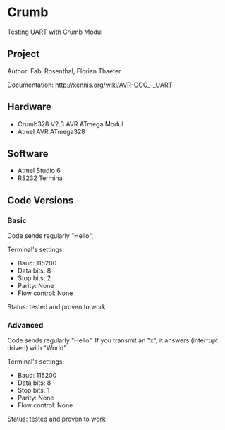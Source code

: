 # Crumb

Testing UART with Crumb Modul

## Project

Author: Fabi Rosenthal, Florian Thaeter

Documentation: http://xennis.org/wiki/AVR-GCC_-_UART

## Hardware

* Crumb328 V2.3 AVR ATmega Modul
* Atmel AVR ATmega328

## Software

* Atmel Studio 6
* RS232 Terminal

## Code Versions

### Basic

Code sends regularly "Hello".

Terminal's settings:
* Baud: 115200
* Data bits: 8
* Stop bits: 2
* Parity: None
* Flow control: None

Status: tested and proven to work

### Advanced

Code sends regularly "Hello". If you transmit an "x", it answers (interrupt driven) with "World".

Terminal's settings:
* Baud: 115200
* Data bits: 8
* Stop bits: 1
* Parity: None
* Flow control: None

Status: tested and proven to work